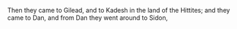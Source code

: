 Then they came to Gilead, and to Kadesh in the land of the Hittites; and they came to Dan, and from Dan they went around to Sidon,
